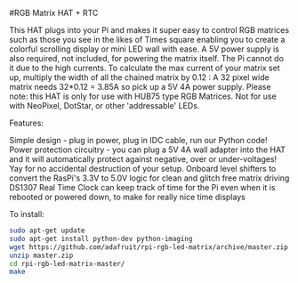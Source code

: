 <!--
---
name: RGB Matrix HAT + RTC
class: board
type: led,rtc
formfactor: HAT
manufacturer: Adafruit
description: Run large HUB75 matrices of a Raspberry Pi
url: https://learn.adafruit.com/adafruit-rgb-matrix-plus-real-time-clock-hat-for-raspberry-pi
buy: https://www.adafruit.com/products/2345
image: adafruit-rgb-matrix-hat.png 
pincount: 40
eeprom: yes
power:
  '1':
  '2':
ground:
  '9':
  '25':
  '39':
  '34':
  '30':
  '20':
  '14':
  '6':
pin:
  '3':
    mode: I2C
  '5':
    mode: I2C
  '29': 
  '33':
  '31':
  '32':
  '36':
  '16':
  '7':
  '11': 
  '40':
  '15':
  '37':
  '13':
  '38':
i2c:
  '0x68':
    name: DS1307
    device: DS1307
-->
#RGB Matrix HAT + RTC
 
This HAT plugs into your Pi and makes it super easy to control RGB matrices such as those you see in the likes of Times square enabling you to create a colorful scrolling display or mini LED wall with ease. A 5V power supply is also required, not included, for powering the matrix itself. The Pi cannot do it due to the high currents. To calculate the max current of your matrix set up, multiply the width of all the chained matrix by 0.12 : A 32 pixel wide matrix needs 32*0.12 = 3.85A so pick up a 5V 4A power supply. Please note: this HAT is only for use with HUB75 type RGB Matrices. Not for use with NeoPixel, DotStar, or other 'addressable' LEDs.

Features:

Simple design - plug in power, plug in IDC cable, run our Python code!
Power protection circuitry - you can plug a 5V 4A wall adapter into the HAT and it will automatically protect against negative, over or under-voltages! Yay for no accidental destruction of your setup.
Onboard level shifters to convert the RasPi's 3.3V to 5.0V logic for clean and glitch free matrix driving
DS1307 Real Time Clock can keep track of time for the Pi even when it is rebooted or powered down, to make for really nice time displays

To install:

 ```bash
sudo apt-get update
sudo apt-get install python-dev python-imaging
wget https://github.com/adafruit/rpi-rgb-led-matrix/archive/master.zip
unzip master.zip
cd rpi-rgb-led-matrix-master/
make
 ```
 
